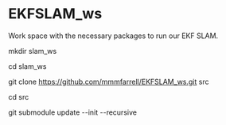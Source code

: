 # EKFSLAM_ws
Work space with the necessary packages to run our EKF SLAM.

mkdir slam_ws

cd slam_ws

git clone https://github.com/mmmfarrell/EKFSLAM_ws.git src

cd src

git submodule update --init --recursive
